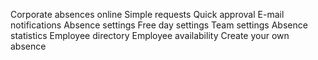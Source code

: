 Corporate absences online Simple requests Quick approval E-mail notifications Absence settings Free day settings Team settings Absence statistics Employee directory Employee availability Create your own absence
